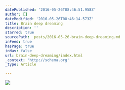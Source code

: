 ```yaml
---
datePublished: '2016-05-26T08:46:51.958Z'
author: []
dateModified: '2016-05-26T08:46:14.573Z'
title: Brain deep dreaming
description: ''
starred: true
sourcePath: _posts/2016-05-26-brain-deep-dreaming.md
inFeed: true
hasPage: true
inNav: false
url: brain-deep-dreaming/index.html
_context: 'http://schema.org'
_type: Article

---
```

![](https://the-grid-user-content.s3-us-west-2.amazonaws.com/08afa4bb-4104-4892-b890-81fd25d5813b.jpg)